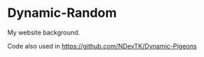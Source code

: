 # Dynamic-Random
My website background.

Code also used in https://github.com/NDevTK/Dynamic-Pigeons  
